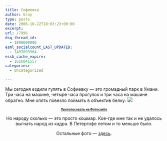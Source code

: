 ```yaml
---
title: Софиевка
author: Gray
type: posts
date: 2006-10-22T18:03:23+00:00
excerpt:
url: /7996
dsq_thread_id:
  - 1898609006
esml_socialcount_LAST_UPDATED:
  - 1497093964
essb_cache_expire:
  - 1616041557
categories:
  - Uncategorized

---
```








Мы сегодня ездили гулять в Софиевку &#8212; это громадный парк в Умани. Три часа на машине, четыре часа прогулок и три часа на машине обратно. Мне опять повезло поймать в объектив белку: [<img src="https://i1.wp.com/images19.fotki.com/v36/photos/5/520379/4179152/01206901-vi.jpg?w=740" border="0" data-recalc-dims="1" />][1] 

<div style="text-align: center">
  <b><font size="-2"><a href="http://www.photosight.ru/photo.php?photoid=1719804">Проголосовать на Фотосайте</a></font></b>


Но народу сколько &#8212; это просто кошмар. Кое-где мне так и не удалось выгнать народ из кадра. В Петергофе летом и то меньше было. 

Остальные фото &#8212; [здесь][2].</p>

 [1]: http://www.photosight.ru/photo.php?photoid=1719804
 [2]: http://public.fotki.com/SergeyPetrenko/cities/uman/